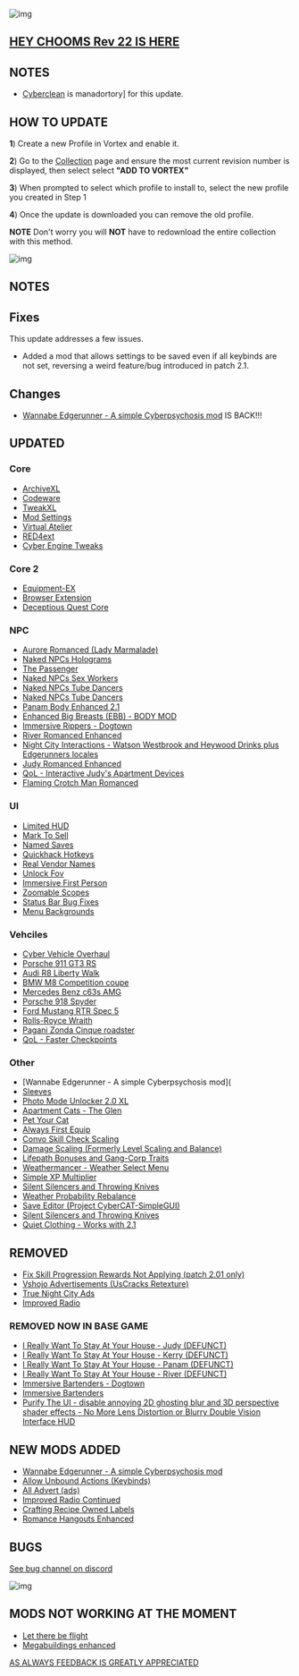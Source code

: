 ![img](https://s11.gifyu.com/images/Cuty-od-Dreams-Logo-YellowUP.png)

## [HEY CHOOMS Rev 22 IS HERE](https://)

## NOTES

- [Cyberclean](https://github.com/2077v2/City-of-Dreams/blob/main/Guides.md#troubleshooting) is manadortory] for this update.

## HOW TO UPDATE

**1**) Create a new Profile in Vortex and enable it.

**2**) Go to the [Collection](https://next.nexusmods.com/cyberpunk2077/collections/ayfbwl?utm_source=copy&utm_medium=social&utm_campaign=share_collection) page and ensure the most current revision number is displayed, then select select **"ADD TO VORTEX"**

**3**) When prompted to select which profile to install to, select the new profile you created in Step 1

**4**) Once the update is downloaded you can remove the old profile.

**NOTE** Don't worry you will **NOT** have to redownload the entire collection with this method.

![img](https://i.imgur.com/wAJUpeU.png)

## NOTES

## Fixes

This update addresses a few issues.

- Added a mod that allows settings to be saved even if all keybinds are not set, reversing a weird feature/bug introduced in patch 2.1.

## Changes 

- [Wannabe Edgerunner - A simple Cyberpsychosis mod](https://www.nexusmods.com/cyberpunk2077/mods/5646?tab=description) IS BACK!!!

## UPDATED

### Core
- [ArchiveXL](https://www.nexusmods.com/cyberpunk2077/mods/4198)
- [Codeware](https://www.nexusmods.com/cyberpunk2077/mods/7780)
- [TweakXL](https://www.nexusmods.com/cyberpunk2077/mods/4197)
- [Mod Settings](https://www.nexusmods.com/cyberpunk2077/mods/4885)
- [Virtual Atelier](https://www.nexusmods.com/cyberpunk2077/mods/2987)
- [RED4ext](https://www.nexusmods.com/cyberpunk2077/mods/2380)
- [Cyber Engine Tweaks](https://www.nexusmods.com/cyberpunk2077/mods/107)
### Core 2
- [Equipment-EX](https://www.nexusmods.com/cyberpunk2077/mods/6945)
- [Browser Extension](https://www.nexusmods.com/cyberpunk2077/mods/10038?tab=description)
- [Deceptious Quest Core](https://www.nexusmods.com/cyberpunk2077/mods/7831)
### NPC
- [Aurore Romanced (Lady Marmalade)](https://www.nexusmods.com/cyberpunk2077/mods/11097)
- [Naked NPCs Holograms](https://www.nexusmods.com/cyberpunk2077/mods/9785)
- [The Passenger](https://www.nexusmods.com/cyberpunk2077/mods/10731)
- [Naked NPCs Sex Workers](https://www.nexusmods.com/cyberpunk2077/mods/9738)
- [Naked NPCs Tube Dancers](https://www.nexusmods.com/cyberpunk2077/mods/9689)
- [Naked NPCs Tube Dancers](https://www.nexusmods.com/cyberpunk2077/mods/9689)
- [Panam Body Enhanced 2.1](https://www.nexusmods.com/cyberpunk2077/mods/4843)
- [Enhanced Big Breasts (EBB) - BODY MOD](https://www.nexusmods.com/cyberpunk2077/mods/4654)
- [Immersive Rippers - Dogtown](https://www.nexusmods.com/cyberpunk2077/mods/10255)
- [River Romanced Enhanced](https://www.nexusmods.com/cyberpunk2077/mods/4870)
- [Night City Interactions - Watson Westbrook and Heywood Drinks plus Edgerunners locales](https://www.nexusmods.com/cyberpunk2077/mods/5519)
- [Judy Romanced Enhanced](https://www.nexusmods.com/cyberpunk2077/mods/4508)
- [QoL - Interactive Judy's Apartment Devices](https://www.nexusmods.com/cyberpunk2077/mods/8099)
- [Flaming Crotch Man Romanced](https://www.nexusmods.com/cyberpunk2077/mods/9573)
### UI
- [Limited HUD](https://www.nexusmods.com/cyberpunk2077/mods/2592)
- [Mark To Sell](https://www.nexusmods.com/cyberpunk2077/mods/4725)
- [Named Saves](https://www.nexusmods.com/cyberpunk2077/mods/4521)
- [Quickhack Hotkeys](https://www.nexusmods.com/cyberpunk2077/mods/7238)
- [Real Vendor Names](https://www.nexusmods.com/cyberpunk2077/mods/4941)
- [Unlock Fov](https://www.nexusmods.com/cyberpunk2077/mods/7989)
- [Immersive First Person](https://www.nexusmods.com/cyberpunk2077/mods/2675)
- [Zoomable Scopes](https://www.nexusmods.com/cyberpunk2077/mods/3543)
- [Status Bar Bug Fixes](https://www.nexusmods.com/cyberpunk2077/mods/4316)
- [Menu Backgrounds](https://www.nexusmods.com/cyberpunk2077/mods/8333)
### Vehciles
- [Cyber Vehicle Overhaul](https://www.nexusmods.com/cyberpunk2077/mods/3016?tab=description)
- [Porsche 911 GT3 RS](https://www.nexusmods.com/cyberpunk2077/mods/11180)
- [Audi R8 Liberty Walk](https://www.nexusmods.com/cyberpunk2077/mods/8827)
- [BMW M8 Competition coupe](https://www.nexusmods.com/cyberpunk2077/mods/10397)
- [Mercedes Benz c63s AMG](https://www.nexusmods.com/cyberpunk2077/mods/9075)
- [Porsche 918 Spyder](https://www.nexusmods.com/cyberpunk2077/mods/9125)
- [Ford Mustang RTR Spec 5](https://www.nexusmods.com/cyberpunk2077/mods/8912)
- [Rolls-Royce Wraith](https://www.nexusmods.com/cyberpunk2077/mods/8618)
- [Pagani Zonda Cinque roadster](https://www.nexusmods.com/cyberpunk2077/mods/8795)
- [QoL - Faster Checkpoints](https://www.nexusmods.com/cyberpunk2077/mods/9724)
### Other
- [Wannabe Edgerunner - A simple Cyberpsychosis mod](
- [Sleeves](https://www.nexusmods.com/cyberpunk2077/mods/3309)
- [Photo Mode Unlocker 2.0 XL](https://www.nexusmods.com/cyberpunk2077/mods/4319)
- [Apartment Cats - The Glen](https://www.nexusmods.com/cyberpunk2077/mods/6276)
- [Pet Your Cat](https://www.nexusmods.com/cyberpunk2077/mods/6198)
- [Always First Equip](https://www.nexusmods.com/cyberpunk2077/mods/2557)
- [Convo Skill Check Scaling](https://www.nexusmods.com/cyberpunk2077/mods/2886)
- [Damage Scaling (Formerly Level Scaling and Balance)](https://www.nexusmods.com/cyberpunk2077/mods/1712)
- [Lifepath Bonuses and Gang-Corp Traits](https://www.nexusmods.com/cyberpunk2077/mods/2217)
- [Weathermancer - Weather Select Menu](https://www.nexusmods.com/cyberpunk2077/mods/9805)
- [Simple XP Multiplier](https://www.nexusmods.com/cyberpunk2077/mods/3136)
- [Silent Silencers and Throwing Knives](https://www.nexusmods.com/cyberpunk2077/mods/4070)
- [Weather Probability Rebalance](https://www.nexusmods.com/cyberpunk2077/mods/3196)
- [Save Editor (Project CyberCAT-SimpleGUI)](https://www.nexusmods.com/cyberpunk2077/mods/718?tab=description)
- [Silent Silencers and Throwing Knives](https://www.nexusmods.com/cyberpunk2077/mods/4070?tab=description)
- [Quiet Clothing - Works with 2.1](https://www.nexusmods.com/cyberpunk2077/mods/7682)

## REMOVED

- [Fix Skill Progression Rewards Not Applying (patch 2.01 only)](https://www.nexusmods.com/cyberpunk2077/mods/9879)
- [Vshojo Advertisements (UsCracks Retexture)](https://www.nexusmods.com/cyberpunk2077/mods/6906)
- [True Night City Ads](https://www.nexusmods.com/cyberpunk2077/mods/3082?tab=description)
- [Improved Radio](https://www.nexusmods.com/cyberpunk2077/mods/2292)
### REMOVED NOW IN BASE GAME
- [I Really Want To Stay At Your House - Judy (DEFUNCT)](https://www.nexusmods.com/cyberpunk2077/mods/8753?tab=description)
- [I Really Want To Stay At Your House - Kerry (DEFUNCT)](https://www.nexusmods.com/cyberpunk2077/mods/8806?tab=description) 
- [I Really Want To Stay At Your House - Panam (DEFUNCT)](https://www.nexusmods.com/cyberpunk2077/mods/8775?tab=description) 
- [I Really Want To Stay At Your House - River (DEFUNCT)](https://www.nexusmods.com/cyberpunk2077/mods/8826) 
- [Immersive Bartenders - Dogtown](https://www.nexusmods.com/cyberpunk2077/mods/10372?tab=description)
- [Immersive Bartenders](https://www.nexusmods.com/cyberpunk2077/mods/7203?tab=description)
- [Purify The UI - disable annoying 2D ghosting blur and 3D perspective shader effects - No More Lens Distortion or Blurry Double Vision Interface HUD](https://www.nexusmods.com/cyberpunk2077/mods/2648?tab=description)


## NEW MODS ADDED 

- [Wannabe Edgerunner - A simple Cyberpsychosis mod](https://www.nexusmods.com/cyberpunk2077/mods/5646?tab=description)
- [Allow Unbound Actions (Keybinds)](https://www.nexusmods.com/cyberpunk2077/mods/11429?tab=description)
- [All Advert (ads)](https://www.nexusmods.com/cyberpunk2077/mods/11359)
- [Improved Radio Continued](https://www.nexusmods.com/cyberpunk2077/mods/10006?tab=description)
- [Crafting Recipe Owned Labels](https://www.nexusmods.com/cyberpunk2077/mods/11261?tab=description)
- [Romance Hangouts Enhanced](https://www.nexusmods.com/cyberpunk2077/mods/11590?tab=description)

## BUGS

 [See bug channel on discord](https://discord.gg/xZNztPjA2u)
 
![img](https://i.imgur.com/wAJUpeU.png)

## MODS NOT WORKING AT THE MOMENT 

- [Let there be flight](https://)
- [Megabuildings enhanced](https://www.nexusmods.com/cyberpunk2077/mods/4924?tab=description)

[AS ALWAYS FEEDBACK IS GREATLY APPRECIATED](https://)